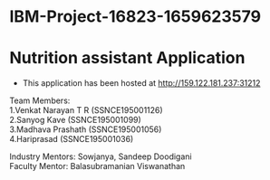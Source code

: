 # IBM-Project-16823-1659623579
# Nutrition assistant Application

- This application has been hosted at http://159.122.181.237:31212

Team Members: \
1.Venkat Narayan T R (SSNCE195001126)\
2.Sanyog Kave (SSNCE195001099)\
3.Madhava Prashath (SSNCE195001056)\
4.Hariprasad (SSNCE195001036)

Industry Mentors: Sowjanya, Sandeep Doodigani \
Faculty Mentor: Balasubramanian Viswanathan
